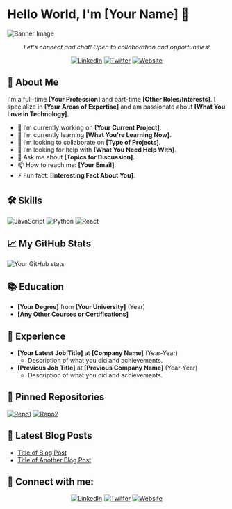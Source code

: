 # Hello World, I'm [Your Name] 👋

![Banner Image](URL_to_Your_Banner_Image)

<p align="center">
  <i>Let's connect and chat! Open to collaboration and opportunities!</i>
</p>

<p align="center">
  <a href="Your_Linkedin_Profile"><img src="https://img.shields.io/badge/LinkedIn--_.svg?style=social&logo=linkedin" alt="LinkedIn"></a>
  <a href="Your_Twitter_Profile"><img src="https://img.shields.io/badge/Twitter--_.svg?style=social&logo=twitter" alt="Twitter"></a>
  <a href="Your_Blog_or_Website"><img src="https://img.shields.io/badge/Web--_.svg?style=social&logo=googlechrome" alt="Website"></a>
</p>

## 🚀 About Me

I'm a full-time **[Your Profession]** and part-time **[Other Roles/Interests]**. I specialize in **[Your Areas of Expertise]** and am passionate about **[What You Love in Technology]**.

- 🔭 I’m currently working on **[Your Current Project]**.
- 🌱 I’m currently learning **[What You're Learning Now]**.
- 👯 I’m looking to collaborate on **[Type of Projects]**.
- 🤔 I’m looking for help with **[What You Need Help With]**.
- 💬 Ask me about **[Topics for Discussion]**.
- 📫 How to reach me: **[Your Email]**.
- ⚡ Fun fact: **[Interesting Fact About You]**.

## 🛠 Skills

![JavaScript](https://img.shields.io/badge/-JavaScript-000?&logo=JavaScript)
![Python](https://img.shields.io/badge/-Python-000?&logo=Python)
![React](https://img.shields.io/badge/-React-000?&logo=React)
<!-- Add more skills with badges -->

## 📈 My GitHub Stats

![Your GitHub stats](https://github-readme-stats.vercel.app/api?username=Your_GitHub_Username&show_icons=true&theme=radical)

## 📚 Education

- **[Your Degree]** from **[Your University]** (Year)
- **[Any Other Courses or Certifications]**

## 💼 Experience

- **[Your Latest Job Title]** at **[Company Name]** (Year-Year)
  * Description of what you did and achievements.
- **[Previous Job Title]** at **[Previous Company Name]** (Year-Year)
  * Description of what you did and achievements.

## 📌 Pinned Repositories

[![Repo1](https://github-readme-stats.vercel.app/api/pin/?username=Your_GitHub_Username&repo=Repo1)](Link_to_Repo1)
[![Repo2](https://github-readme-stats.vercel.app/api/pin/?username=Your_GitHub_Username&repo=Repo2)](Link_to_Repo2)
<!-- Add more pinned repositories if you like -->

## 📝 Latest Blog Posts

<!-- BLOG-POST-LIST:START -->
- [Title of Blog Post](Link_to_Blog_Post)
- [Title of Another Blog Post](Link_to_Another_Blog_Post)
<!-- BLOG-POST-LIST:END -->

## 🤝 Connect with me:

<p align="center">
  <a href="Your_Linkedin_Profile"><img src="https://img.shields.io/badge/LinkedIn--_.svg?style=social&logo=linkedin" alt="LinkedIn"></a>
  <a href="Your_Twitter_Profile"><img src="https://img.shields.io/badge/Twitter--_.svg?style=social&logo=twitter" alt="Twitter"></a>
  <a href="Your_Blog_or_Website"><img src="https://img.shields.io/badge/Web--_.svg?style=social&logo=googlechrome" alt="Website"></a>
</p>

<!-- Add any other sections you feel are relevant -->

